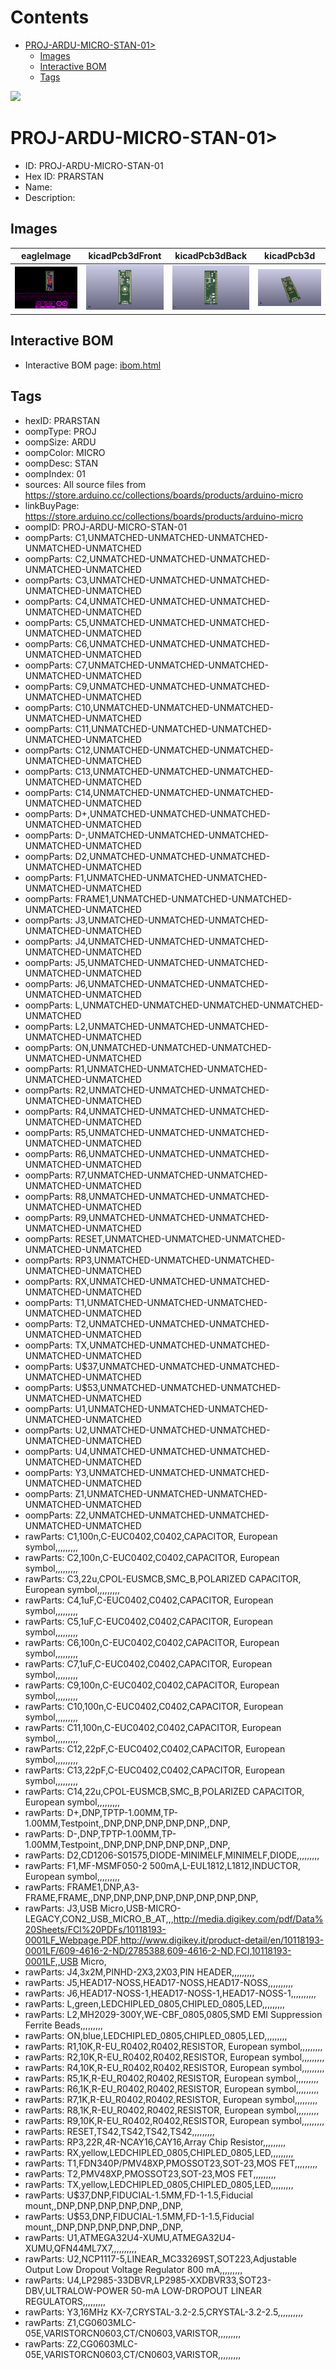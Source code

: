 



Contents
========

* [PROJ-ARDU-MICRO-STAN-01>](#proj-ardu-micro-stan-01)
	* [Images](#images)
	* [Interactive BOM](#interactive-bom)
	* [Tags](#tags)
  
![][im]
# PROJ-ARDU-MICRO-STAN-01>

- ID: PROJ-ARDU-MICRO-STAN-01
- Hex ID: PRARSTAN
- Name: 
- Description: 

## Images
  
  

|eagleImage|kicadPcb3dFront|kicadPcb3dBack|kicadPcb3d|
| :---: | :---: | :---: | :---: |
|[![eagleImage](eagleImage_140.png)](eagleImage_.png)|[![kicadPcb3dFront](kicadPcb3dFront_140.png)](kicadPcb3dFront_.png)|[![kicadPcb3dBack](kicadPcb3dBack_140.png)](kicadPcb3dBack_.png)|[![kicadPcb3d](kicadPcb3d_140.png)](kicadPcb3d_.png)|

## Interactive BOM

- Interactive BOM page: [ibom.html](kicad/bom/ibom.html)

## Tags

- hexID: PRARSTAN
- oompType: PROJ
- oompSize: ARDU
- oompColor: MICRO
- oompDesc: STAN
- oompIndex: 01
- sources: All source files from https://store.arduino.cc/collections/boards/products/arduino-micro
- linkBuyPage: https://store.arduino.cc/collections/boards/products/arduino-micro
- oompID: PROJ-ARDU-MICRO-STAN-01
- oompParts: C1,UNMATCHED-UNMATCHED-UNMATCHED-UNMATCHED-UNMATCHED
- oompParts: C2,UNMATCHED-UNMATCHED-UNMATCHED-UNMATCHED-UNMATCHED
- oompParts: C3,UNMATCHED-UNMATCHED-UNMATCHED-UNMATCHED-UNMATCHED
- oompParts: C4,UNMATCHED-UNMATCHED-UNMATCHED-UNMATCHED-UNMATCHED
- oompParts: C5,UNMATCHED-UNMATCHED-UNMATCHED-UNMATCHED-UNMATCHED
- oompParts: C6,UNMATCHED-UNMATCHED-UNMATCHED-UNMATCHED-UNMATCHED
- oompParts: C7,UNMATCHED-UNMATCHED-UNMATCHED-UNMATCHED-UNMATCHED
- oompParts: C9,UNMATCHED-UNMATCHED-UNMATCHED-UNMATCHED-UNMATCHED
- oompParts: C10,UNMATCHED-UNMATCHED-UNMATCHED-UNMATCHED-UNMATCHED
- oompParts: C11,UNMATCHED-UNMATCHED-UNMATCHED-UNMATCHED-UNMATCHED
- oompParts: C12,UNMATCHED-UNMATCHED-UNMATCHED-UNMATCHED-UNMATCHED
- oompParts: C13,UNMATCHED-UNMATCHED-UNMATCHED-UNMATCHED-UNMATCHED
- oompParts: C14,UNMATCHED-UNMATCHED-UNMATCHED-UNMATCHED-UNMATCHED
- oompParts: D+,UNMATCHED-UNMATCHED-UNMATCHED-UNMATCHED-UNMATCHED
- oompParts: D-,UNMATCHED-UNMATCHED-UNMATCHED-UNMATCHED-UNMATCHED
- oompParts: D2,UNMATCHED-UNMATCHED-UNMATCHED-UNMATCHED-UNMATCHED
- oompParts: F1,UNMATCHED-UNMATCHED-UNMATCHED-UNMATCHED-UNMATCHED
- oompParts: FRAME1,UNMATCHED-UNMATCHED-UNMATCHED-UNMATCHED-UNMATCHED
- oompParts: J3,UNMATCHED-UNMATCHED-UNMATCHED-UNMATCHED-UNMATCHED
- oompParts: J4,UNMATCHED-UNMATCHED-UNMATCHED-UNMATCHED-UNMATCHED
- oompParts: J5,UNMATCHED-UNMATCHED-UNMATCHED-UNMATCHED-UNMATCHED
- oompParts: J6,UNMATCHED-UNMATCHED-UNMATCHED-UNMATCHED-UNMATCHED
- oompParts: L,UNMATCHED-UNMATCHED-UNMATCHED-UNMATCHED-UNMATCHED
- oompParts: L2,UNMATCHED-UNMATCHED-UNMATCHED-UNMATCHED-UNMATCHED
- oompParts: ON,UNMATCHED-UNMATCHED-UNMATCHED-UNMATCHED-UNMATCHED
- oompParts: R1,UNMATCHED-UNMATCHED-UNMATCHED-UNMATCHED-UNMATCHED
- oompParts: R2,UNMATCHED-UNMATCHED-UNMATCHED-UNMATCHED-UNMATCHED
- oompParts: R4,UNMATCHED-UNMATCHED-UNMATCHED-UNMATCHED-UNMATCHED
- oompParts: R5,UNMATCHED-UNMATCHED-UNMATCHED-UNMATCHED-UNMATCHED
- oompParts: R6,UNMATCHED-UNMATCHED-UNMATCHED-UNMATCHED-UNMATCHED
- oompParts: R7,UNMATCHED-UNMATCHED-UNMATCHED-UNMATCHED-UNMATCHED
- oompParts: R8,UNMATCHED-UNMATCHED-UNMATCHED-UNMATCHED-UNMATCHED
- oompParts: R9,UNMATCHED-UNMATCHED-UNMATCHED-UNMATCHED-UNMATCHED
- oompParts: RESET,UNMATCHED-UNMATCHED-UNMATCHED-UNMATCHED-UNMATCHED
- oompParts: RP3,UNMATCHED-UNMATCHED-UNMATCHED-UNMATCHED-UNMATCHED
- oompParts: RX,UNMATCHED-UNMATCHED-UNMATCHED-UNMATCHED-UNMATCHED
- oompParts: T1,UNMATCHED-UNMATCHED-UNMATCHED-UNMATCHED-UNMATCHED
- oompParts: T2,UNMATCHED-UNMATCHED-UNMATCHED-UNMATCHED-UNMATCHED
- oompParts: TX,UNMATCHED-UNMATCHED-UNMATCHED-UNMATCHED-UNMATCHED
- oompParts: U$37,UNMATCHED-UNMATCHED-UNMATCHED-UNMATCHED-UNMATCHED
- oompParts: U$53,UNMATCHED-UNMATCHED-UNMATCHED-UNMATCHED-UNMATCHED
- oompParts: U1,UNMATCHED-UNMATCHED-UNMATCHED-UNMATCHED-UNMATCHED
- oompParts: U2,UNMATCHED-UNMATCHED-UNMATCHED-UNMATCHED-UNMATCHED
- oompParts: U4,UNMATCHED-UNMATCHED-UNMATCHED-UNMATCHED-UNMATCHED
- oompParts: Y3,UNMATCHED-UNMATCHED-UNMATCHED-UNMATCHED-UNMATCHED
- oompParts: Z1,UNMATCHED-UNMATCHED-UNMATCHED-UNMATCHED-UNMATCHED
- oompParts: Z2,UNMATCHED-UNMATCHED-UNMATCHED-UNMATCHED-UNMATCHED
- rawParts: C1,100n,C-EUC0402,C0402,CAPACITOR, European symbol,,,,,,,,,
- rawParts: C2,100n,C-EUC0402,C0402,CAPACITOR, European symbol,,,,,,,,,
- rawParts: C3,22u,CPOL-EUSMCB,SMC_B,POLARIZED CAPACITOR, European symbol,,,,,,,,,
- rawParts: C4,1uF,C-EUC0402,C0402,CAPACITOR, European symbol,,,,,,,,,
- rawParts: C5,1uF,C-EUC0402,C0402,CAPACITOR, European symbol,,,,,,,,,
- rawParts: C6,100n,C-EUC0402,C0402,CAPACITOR, European symbol,,,,,,,,,
- rawParts: C7,1uF,C-EUC0402,C0402,CAPACITOR, European symbol,,,,,,,,,
- rawParts: C9,100n,C-EUC0402,C0402,CAPACITOR, European symbol,,,,,,,,,
- rawParts: C10,100n,C-EUC0402,C0402,CAPACITOR, European symbol,,,,,,,,,
- rawParts: C11,100n,C-EUC0402,C0402,CAPACITOR, European symbol,,,,,,,,,
- rawParts: C12,22pF,C-EUC0402,C0402,CAPACITOR, European symbol,,,,,,,,,
- rawParts: C13,22pF,C-EUC0402,C0402,CAPACITOR, European symbol,,,,,,,,,
- rawParts: C14,22u,CPOL-EUSMCB,SMC_B,POLARIZED CAPACITOR, European symbol,,,,,,,,,
- rawParts: D+,DNP,TPTP-1.00MM,TP-1.00MM,Testpoint,,DNP,DNP,DNP,DNP,DNP,,DNP,
- rawParts: D-,DNP,TPTP-1.00MM,TP-1.00MM,Testpoint,,DNP,DNP,DNP,DNP,DNP,,DNP,
- rawParts: D2,CD1206-S01575,DIODE-MINIMELF,MINIMELF,DIODE,,,,,,,,,
- rawParts: F1,MF-MSMF050-2 500mA,L-EUL1812,L1812,INDUCTOR, European symbol,,,,,,,,,
- rawParts: FRAME1,DNP,A3-FRAME,FRAME,,DNP,DNP,DNP,DNP,DNP,DNP,DNP,DNP,
- rawParts: J3,USB Micro,USB-MICRO-LEGACY,CON2_USB_MICRO_B_AT,,,http://media.digikey.com/pdf/Data%20Sheets/FCI%20PDFs/10118193-0001LF_Webpage.PDF,http://www.digikey.it/product-detail/en/10118193-0001LF/609-4616-2-ND/2785388,609-4616-2-ND,FCI,10118193-0001LF,,USB Micro,
- rawParts: J4,3x2M,PINHD-2X3,2X03,PIN HEADER,,,,,,,,,
- rawParts: J5,HEAD17-NOSS,HEAD17-NOSS,HEAD17-NOSS,,,,,,,,,,
- rawParts: J6,HEAD17-NOSS-1,HEAD17-NOSS-1,HEAD17-NOSS-1,,,,,,,,,,
- rawParts: L,green,LEDCHIPLED_0805,CHIPLED_0805,LED,,,,,,,,,
- rawParts: L2,MH2029-300Y,WE-CBF_0805,0805,SMD EMI Suppression Ferrite Beads,,,,,,,,,
- rawParts: ON,blue,LEDCHIPLED_0805,CHIPLED_0805,LED,,,,,,,,,
- rawParts: R1,10K,R-EU_R0402,R0402,RESISTOR, European symbol,,,,,,,,,
- rawParts: R2,10K,R-EU_R0402,R0402,RESISTOR, European symbol,,,,,,,,,
- rawParts: R4,10K,R-EU_R0402,R0402,RESISTOR, European symbol,,,,,,,,,
- rawParts: R5,1K,R-EU_R0402,R0402,RESISTOR, European symbol,,,,,,,,,
- rawParts: R6,1K,R-EU_R0402,R0402,RESISTOR, European symbol,,,,,,,,,
- rawParts: R7,1K,R-EU_R0402,R0402,RESISTOR, European symbol,,,,,,,,,
- rawParts: R8,1K,R-EU_R0402,R0402,RESISTOR, European symbol,,,,,,,,,
- rawParts: R9,10K,R-EU_R0402,R0402,RESISTOR, European symbol,,,,,,,,,
- rawParts: RESET,TS42,TS42,TS42,TS42,,,,,,,,,
- rawParts: RP3,22R,4R-NCAY16,CAY16,Array Chip Resistor,,,,,,,,,
- rawParts: RX,yellow,LEDCHIPLED_0805,CHIPLED_0805,LED,,,,,,,,,
- rawParts: T1,FDN340P/PMV48XP,PMOSSOT23,SOT-23,MOS FET,,,,,,,,,
- rawParts: T2,PMV48XP,PMOSSOT23,SOT-23,MOS FET,,,,,,,,,
- rawParts: TX,yellow,LEDCHIPLED_0805,CHIPLED_0805,LED,,,,,,,,,
- rawParts: U$37,DNP,FIDUCIAL-1.5MM,FD-1-1.5,Fiducial mount,,DNP,DNP,DNP,DNP,DNP,,DNP,
- rawParts: U$53,DNP,FIDUCIAL-1.5MM,FD-1-1.5,Fiducial mount,,DNP,DNP,DNP,DNP,DNP,,DNP,
- rawParts: U1,ATMEGA32U4-XUMU,ATMEGA32U4-XUMU,QFN44ML7X7,,,,,,,,,,
- rawParts: U2,NCP1117-5,LINEAR_MC33269ST,SOT223,Adjustable Output Low Dropout Voltage Regulator 800 mA,,,,,,,,,
- rawParts: U4,LP2985-33DBVR,LP2985-XXDBVR33,SOT23-DBV,ULTRALOW-POWER 50-mA LOW-DROPOUT LINEAR REGULATORS,,,,,,,,,
- rawParts: Y3,16MHz KX-7,CRYSTAL-3.2-2.5,CRYSTAL-3.2-2.5,,,,,,,,,,
- rawParts: Z1,CG0603MLC-05E,VARISTORCN0603,CT/CN0603,VARISTOR,,,,,,,,,
- rawParts: Z2,CG0603MLC-05E,VARISTORCN0603,CT/CN0603,VARISTOR,,,,,,,,,



[im]: kicadPcb3d_450.png
